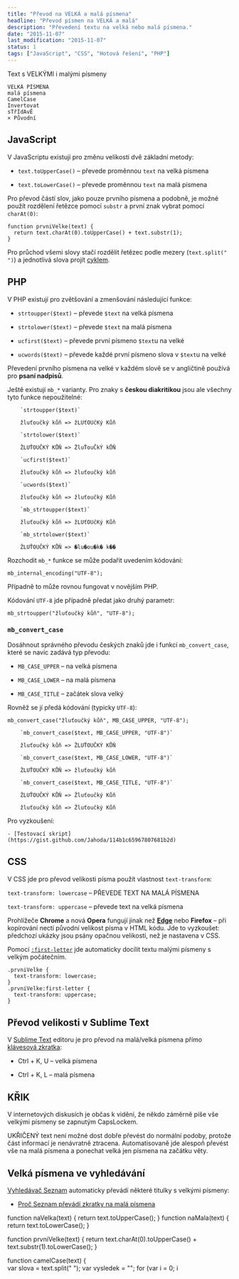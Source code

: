 ```yaml
---
title: "Převod na VELKÁ a malá písmena"
headline: "Převod písmen na VELKÁ a malá"
description: "Převedení textu na velká nebo malá písmena."
date: "2015-11-07"
last_modification: "2015-11-07"
status: 1
tags: ["JavaScript", "CSS", "Hotová řešení", "PHP"]
---
```


Text s VELKÝMI i malými písmeny

    VELKÁ PÍSMENA
    malá písmena
    CamelCase
    Invertovat
    sTřÍdAvĚ
    × Původní

## JavaScript

V JavaScriptu existují pro změnu velikosti dvě základní metody:

  - `text.toUpperCase()` – převede proměnnou `text` na velká písmena

  - `text.toLowerCase()` – převede proměnnou `text` na malá písmena

Pro převod částí slov, jako pouze prvního písmena a podobně, je možné použít rozdělení řetězce pomocí `substr` a první znak vybrat pomocí `charAt(0)`:

```
function prvniVelke(text) {
  return text.charAt(0).toUpperCase() + text.substr(1);
}
```

Pro průchod všemi slovy stačí rozdělit řetězec podle mezery (`text.split(" ")`) a jednotlivá slova projít [cyklem](/js-cykly).

## PHP

V PHP existují pro zvětšování a zmenšování následující funkce:

  - `strtoupper($text)` – převede `$text` na velká písmena

  - `strtolower($text)` – převede `$text` na malá písmena

  - `ucfirst($text)` – převede první písmeno `$text`u na velké

  - `ucwords($text)` – převede každé první písmeno slova v `$text`u na velké

Převedení prvního písmena na velké v každém slově se v angličtině používá pro **psaní nadpisů**.

Ještě existují `mb_*` varianty. Pro znaky s **českou diakritikou** jsou ale všechny tyto funkce nepoužitelné:

		`strtoupper($text)`

		žluťoučký kůň => žLUťOUčKý Kůň

		`strtolower($text)`

		ŽLUŤOUČKÝ KŮŇ => ŽluŤouČkÝ kŮŇ

		`ucfirst($text)`

		žluťoučký kůň => žluťoučký kůň

		`ucwords($text)`

		žluťoučký kůň => žluťoučký Kůň

		`mb_strtoupper($text)`

		žluťoučký kůň => žLUťOUčKý Kůň

		`mb_strtolower($text)`

		ŽLUŤOUČKÝ KŮŇ => �lu�ou�k� k��

Rozchodit `mb_*` funkce se může podařit uvedením kódování:

```
mb_internal_encoding("UTF-8");
```

Případně to může rovnou fungovat v novějším PHP.

Kódování `UTF-8` jde případně předat jako druhý parametr:

```
mb_strtoupper("žluťoučký kůň", "UTF-8");
```

### `mb_convert_case`

Dosáhnout správného převodu českých znaků jde i funkcí `mb_convert_case`, které se navíc zadává typ převodu:

  - `MB_CASE_UPPER` – na velká písmena

  - `MB_CASE_LOWER` – na malá písmena

  - `MB_CASE_TITLE` – začátek slova velký

Rovněž se jí předá kódování (typicky `UTF-8`):

```
mb_convert_case("žluťoučký kůň", MB_CASE_UPPER, "UTF-8");
```

		`mb_convert_case($text, MB_CASE_UPPER, "UTF-8")`

		žluťoučký kůň => ŽLUŤOUČKÝ KŮŇ

		`mb_convert_case($text, MB_CASE_LOWER, "UTF-8")`

		ŽLUŤOUČKÝ KŮŇ => žluťoučký kůň

		`mb_convert_case($text, MB_CASE_TITLE, "UTF-8")`

		ŽLUŤOUČKÝ KŮŇ => Žluťoučký Kůň

		žluťoučký kůň => Žluťoučký Kůň

Pro vyzkoušení:

    - [Testovací skript](https://gist.github.com/Jahoda/114b1c65967807681b2d)

## CSS

V CSS jde pro převod velikosti písma použít vlastnost `text-transform`:

  `text-transform: lowercase` – PŘEVEDE TEXT NA MALÁ PÍSMENA

  `text-transform: uppercase` – převede text na velká písmena

Prohlížeče **Chrome** a nová **Opera** fungují jinak než [**Edge**](/microsoft-edge) nebo **Firefox** – při kopírování nectí původní velikost písma v HTML kódu. Jde to vyzkoušet: předchozí ukázky jsou psány opačnou velikostí, než je nastavena v CSS.

Pomocí [`:first-letter`](/first-letter) jde automaticky docílit textu malými písmeny s velkým počátečním.

```
.prvniVelke {
  text-transform: lowercase;
}
.prvniVelke:first-letter {
  text-transform: uppercase;
}
```

## Převod velikosti v Sublime Text

V [Sublime Text](/st) editoru je pro převod na malá/velká písmena přímo [klávesová zkratka](/sublime-text-zkratky#velka-mala):

  - Ctrl + K, U – velká písmena

  - Ctrl + K, L – malá písmena

## KŘIK

V internetových diskusích je občas k vidění, že někdo záměrně píše vše velkými písmeny se zapnutým CapsLockem.

UKŘIČENÝ text není možné dost dobře převést do normální podoby, protože část informací je nenávratně ztracena. Automatisovaně jde alespoň převést vše na malá písmena a ponechat velká jen písmena na začátku věty.

## Velká písmena ve vyhledávání

[Vyhledávač Seznam](/seznam) automaticky převádí některé titulky s velkými písmeny:

  - [Proč Seznam převádí zkratky na malá písmena](/seznam-velka-pismena)

  function naVelka(text) {
    return text.toUpperCase();
  }
  function naMala(text) {
    return text.toLowerCase();
  }  
  
  function prvniVelke(text) {
    return text.charAt(0).toUpperCase() + text.substr(1).toLowerCase();
  }
  
  function camelCase(text) {    
    var slova = text.split(" ");
    var vysledek = "";
    for (var i = 0; i